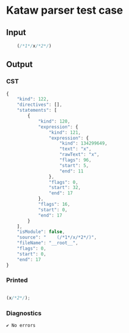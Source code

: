 # Kataw parser test case

## Input

`````js
    (/*1*/x/*2*/)
`````

## Output

### CST

```javascript
{
    "kind": 122,
    "directives": [],
    "statements": [
        {
            "kind": 120,
            "expression": {
                "kind": 121,
                "expression": {
                    "kind": 134299649,
                    "text": "x",
                    "rawText": "x",
                    "flags": 96,
                    "start": 5,
                    "end": 11
                },
                "flags": 0,
                "start": 32,
                "end": 17
            },
            "flags": 16,
            "start": 0,
            "end": 17
        }
    ],
    "isModule": false,
    "source": "    (/*1*/x/*2*/)",
    "fileName": "__root__",
    "flags": 0,
    "start": 0,
    "end": 17
}
```

### Printed

```javascript

(x/*2*/);

```

### Diagnostics

```javascript
✔ No errors
```

